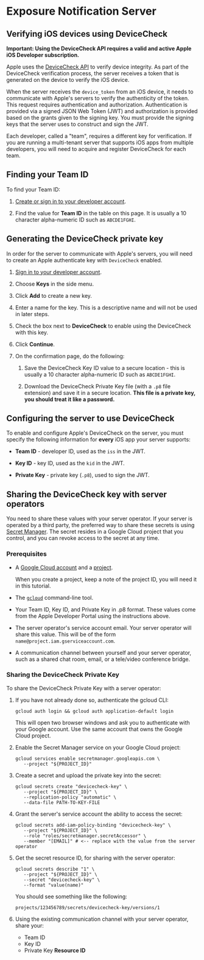 # Exposure Notification Server

## Verifying iOS devices using DeviceCheck

**Important: Using the DeviceCheck API requires a valid and active Apple iOS Developer
subscription.**

Apple uses the [DeviceCheck API](https://developer.apple.com/documentation/devicecheck)
to verify device integrity. As part of the DeviceCheck verification process, the
server receives a token that is generated on the device to verify the iOS
device.

When the server receives the `device_token` from an iOS device, it needs to
communicate with Apple's servers to verify the authenticity of the token. This
request requires authentication and authorization. Authentication is provided
via a signed JSON Web Token (JWT) and authorization is provided based on the
grants given to the signing key. You must provide the signing keys that the
server uses to construct and sign the JWT.

Each developer, called a "team", requires a different key for verification. If
you are running a multi-tenant server that supports iOS apps from multiple
developers, you will need to acquire and register DeviceCheck for each team.

## Finding your Team ID

To find your Team ID:

1. [Create or sign in to your developer account](https://developer.apple.com/account/#/membership).

1. Find the value for **Team ID** in the table on this page. It is usually a
   10 character alpha-numeric ID such as `ABCDE1FGHI`.

## Generating the DeviceCheck private key

In order for the server to communicate with Apple's servers, you will need to
create an Apple authenticate key with `DeviceCheck` enabled.

1. [Sign in to your developer account](https://developer.apple.com/account/#/membership).

1. Choose **Keys** in the side menu.

1. Click **Add** to create a new key.

1. Enter a name for the key. This is a descriptive name and will not be used
   in later steps.

1. Check the box next to **DeviceCheck** to enable using the DeviceCheck with
   this key.

1. Click **Continue**.

1. On the confirmation page, do the following:

   1. Save the DeviceCheck Key ID value to a secure location - this is usually
      a 10 character alpha-numeric ID such as `ABCDE1FGHI`.

   1. Download the DeviceCheck Private Key file (with a `.p8` file extension)
      and save it in a secure location. **This file is a private key, you should
      treat it like a password.**

## Configuring the server to use DeviceCheck

To enable and configure Apple's DeviceCheck on the server, you must specify the
following information for **every** iOS app your server supports:

- **Team ID** - developer ID, used as the `iss` in the JWT.

- **Key ID** - key ID, used as the `kid` in the JWT.

- **Private Key** - private key (`.p8`), used to sign the JWT.

## Sharing the DeviceCheck key with server operators

You need to share these values with your server operator. If your server is
operated by a third party, the preferred way to share these secrets is using
[Secret Manager](https://cloud.google.com/secret-manager/docs/). The secret
resides in a Google Cloud project that you control, and you can revoke access
to the secret at any time.

### Prerequisites

- A [Google Cloud account](https://console.cloud.google.com/freetrial) and a
  [project](https://cloud.google.com/resource-manager/docs/creating-managing-projects).

  When you create a project, keep a note of the project ID, you will need it in
  this tutorial.

- The [`gcloud`](https://cloud.google.com/sdk/install) command-line tool.

- Your Team ID, Key ID, and Private Key in .p8 format. These values come from
  the Apple Developer Portal using the instructions above.

- The server operator's service account email. Your server operator will share
  this value. This will be of the form `name@project.iam.gserviceaccount.com`.

- A communication channel between yourself and your server operator, such as a
  shared chat room, email, or a tele/video conference bridge.

### Sharing the DeviceCheck Private Key

To share the DeviceCheck Private Key with a server operator:

1. If you have not already done so, authenticate the gcloud CLI:

   ```text
   gcloud auth login && gcloud auth application-default login
   ```

   This will open two browser windows and ask you to authenticate with your
   Google account. Use the same account that owns the Google Cloud project.

1. Enable the Secret Manager service on your Google Cloud project:

   ```text
   gcloud services enable secretmanager.googleapis.com \
      --project "${PROJECT_ID}"
   ```

1. Create a secret and upload the private key into the secret:

   ```text
   gcloud secrets create "devicecheck-key" \
      --project "${PROJECT_ID}" \
      --replication-policy "automatic" \
      --data-file PATH-TO-KEY-FILE
   ```

1. Grant the server's service account the ability to access the secret:

   ```text
   gcloud secrets add-iam-policy-binding "devicecheck-key" \
      --project "${PROJECT_ID}" \
      --role "roles/secretmanager.secretAccessor" \
      --member "[EMAIL]" # <-- replace with the value from the server operator
   ```

1. Get the secret resource ID, for sharing with the server operator:

   ```text
   gcloud secrets describe "1" \
      --project "${PROJECT_ID}" \
      --secret "devicecheck-key" \
      --format "value(name)"
   ```

    You should see something like the following:

   ```text
   projects/123456789/secrets/devicecheck-key/versions/1
   ```

1. Using the existing communication channel with your server operator, share
   your:

   - Team ID
   - Key ID
   - Private Key **Resource ID**
